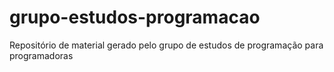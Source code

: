 # grupo-estudos-programacao
Repositório de material gerado pelo grupo de estudos de programação para programadoras
